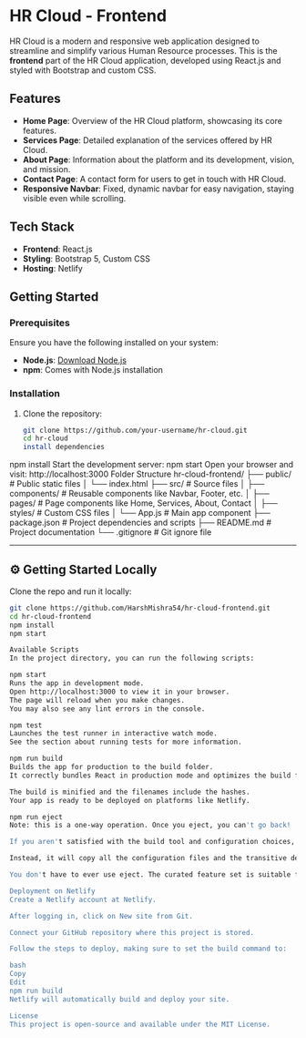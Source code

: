 # HR Cloud - Frontend

HR Cloud is a modern and responsive web application designed to streamline and simplify various Human Resource processes. This is the **frontend** part of the HR Cloud application, developed using React.js and styled with Bootstrap and custom CSS.

## Features

- **Home Page**: Overview of the HR Cloud platform, showcasing its core features.
- **Services Page**: Detailed explanation of the services offered by HR Cloud.
- **About Page**: Information about the platform and its development, vision, and mission.
- **Contact Page**: A contact form for users to get in touch with HR Cloud.
- **Responsive Navbar**: Fixed, dynamic navbar for easy navigation, staying visible even while scrolling.

## Tech Stack

- **Frontend**: React.js
- **Styling**: Bootstrap 5, Custom CSS
- **Hosting**: Netlify

## Getting Started

### Prerequisites

Ensure you have the following installed on your system:

- **Node.js**: [Download Node.js](https://nodejs.org/)
- **npm**: Comes with Node.js installation

### Installation

1. Clone the repository:

   ```bash
   git clone https://github.com/your-username/hr-cloud.git
   cd hr-cloud
   install dependencies
npm install
Start the development server:
npm start
Open your browser and visit:
http://localhost:3000
Folder Structure
hr-cloud-frontend/
├── public/                # Public static files
│   └── index.html
├── src/                   # Source files
│   ├── components/        # Reusable components like Navbar, Footer, etc.
│   ├── pages/             # Page components like Home, Services, About, Contact
│   ├── styles/            # Custom CSS files
│   └── App.js             # Main app component
├── package.json           # Project dependencies and scripts
├── README.md              # Project documentation
└── .gitignore             # Git ignore file

---

## ⚙️ Getting Started Locally

Clone the repo and run it locally:

```bash
git clone https://github.com/HarshMishra54/hr-cloud-frontend.git
cd hr-cloud-frontend
npm install
npm start

Available Scripts
In the project directory, you can run the following scripts:

npm start
Runs the app in development mode.
Open http://localhost:3000 to view it in your browser.
The page will reload when you make changes.
You may also see any lint errors in the console.

npm test
Launches the test runner in interactive watch mode.
See the section about running tests for more information.

npm run build
Builds the app for production to the build folder.
It correctly bundles React in production mode and optimizes the build for the best performance.

The build is minified and the filenames include the hashes.
Your app is ready to be deployed on platforms like Netlify.

npm run eject
Note: this is a one-way operation. Once you eject, you can't go back!

If you aren't satisfied with the build tool and configuration choices, you can eject at any time. This command will remove the single build dependency from your project.

Instead, it will copy all the configuration files and the transitive dependencies (webpack, Babel, ESLint, etc.) right into your project so you have full control over them. All of the commands except eject will still work, but they will point to the copied scripts so you can tweak them. At this point, you're on your own.

You don't have to ever use eject. The curated feature set is suitable for small and medium deployments, and you shouldn't feel obligated to use this feature.

Deployment on Netlify
Create a Netlify account at Netlify.

After logging in, click on New site from Git.

Connect your GitHub repository where this project is stored.

Follow the steps to deploy, making sure to set the build command to:

bash
Copy
Edit
npm run build
Netlify will automatically build and deploy your site.

License
This project is open-source and available under the MIT License.




